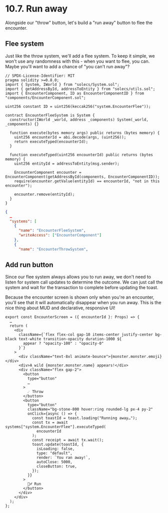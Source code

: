 # 10.7. Run away

Alongside our "throw" button, let's build a "run away" button to flee the encounter.

## Flee system

Just like the throw system, we'll add a flee system. To keep it simple, we won't use any randomness with this - when you want to flee, you can. Maybe you'll want to add a chance of "you can't run away"?

```sol packages/contracts/src/systems/EncounterFleeSystem.sol
// SPDX-License-Identifier: MIT
pragma solidity >=0.8.0;
import { System, IWorld } from "solecs/System.sol";
import { getAddressById, addressToEntity } from "solecs/utils.sol";
import { EncounterComponent, ID as EncounterComponentID } from "components/EncounterComponent.sol";

uint256 constant ID = uint256(keccak256("system.EncounterFlee"));

contract EncounterFleeSystem is System {
  constructor(IWorld _world, address _components) System(_world, _components) {}

  function execute(bytes memory args) public returns (bytes memory) {
    uint256 encounterId = abi.decode(args, (uint256));
    return executeTyped(encounterId);
  }

  function executeTyped(uint256 encounterId) public returns (bytes memory) {
    uint256 entityId = addressToEntity(msg.sender);

    EncounterComponent encounter = EncounterComponent(getAddressById(components, EncounterComponentID));
    require(encounter.getValue(entityId) == encounterId, "not in this encounter");

    encounter.remove(entityId);
  }
}

```

```json !#4-7 packages/contracts/deploy.json
{
  …
  "systems": [
    {
      "name": "EncounterFleeSystem",
      "writeAccess": ["EncounterComponent"]
    },
    {
      "name": "EncounterThrowSystem",
```

## Add run button

Since our flee system always allows you to run away, we don't need to listen for system call updates to determine the outcome. We can just call the system and wait for the transaction to complete before updating the toast.

Because the encounter screen is shown only when you're an encounter, you'll see that it will automatically disappear when you run away. This is the nice thing about MUD and declarative, responsive UI!

```tsx !#18-37 packages/client/src/EncounterScreen.tsx
export const EncounterScreen = ({ encounterId }: Props) => {
  …
  return (
    <div
      className={`flex flex-col gap-10 items-center justify-center bg-black text-white transition-opacity duration-1000 ${
        appear ? "opacity-100" : "opacity-0"
      }`}
    >
      <div className="text-8xl animate-bounce">{monster.monster.emoji}</div>
      <div>A wild {monster.monster.name} appears!</div>
      <div className="flex gap-2">
        <button
          type="button"
          …
        >
          ☄️ Throw
        </button>
        <button
          type="button"
          className="bg-stone-800 hover:ring rounded-lg px-4 py-2"
          onClick={async () => {
            const toastId = toast.loading("Running away…");
            const tx = await systems["system.EncounterFlee"].executeTyped(
              encounterId
            );
            const receipt = await tx.wait();
            toast.update(toastId, {
              isLoading: false,
              type: "default",
              render: `You ran away!`,
              autoClose: 5000,
              closeButton: true,
            });
          }}
        >
          🏃‍♂️ Run
        </button>
      </div>
    </div>
  );
};
```

